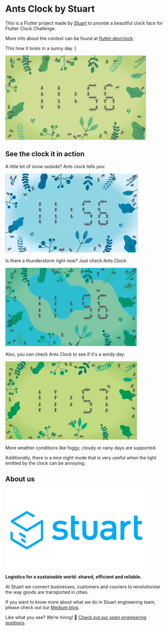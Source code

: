 # Ants Clock by Stuart

This is a Flutter project made by [Stuart](https://stuart.com) to provide a beautiful clock face for Flutter Clock Challenge.

More info about the contest can be found at [flutter.dev/clock](https://flutter.dev/clock).

This how it looks in a sunny day :)

![Sunny day screenshot](assets/screenshot.png)

## See the clock it in action

A little bit of snow outside? Ants clock tells you:

![Snowy day animation](assets/snowy.gif)

Is there a thunderstorm right now? Just check Ants Clock:

![Thunderstorm animation](assets/thunderstorm.gif)

Also, you can check Ants Clock to see if it's a windy day:

![Windy day animation](assets/windy.gif)

More weather conditions like foggy, cloudy or rainy days are supported.

Additionally, there is a nice night mode that is very useful when the light emitted by the clock can be annoying.

## About us

![Stuart logo](assets/stuart_logo.png)

**Logistics for a sustainable world: shared, efficient and reliable.**

At Stuart we connect businesses, customers and couriers to revolutionise the way goods are transported in cities.

If you want to know more about what we do in Stuart engineering team, please check out our [Medium blog](https://medium.com/stuart-engineering).

Like what you see? We’re hiring! 🚀 [Check out our open engineering positions](https://stuart.com/jobs/).